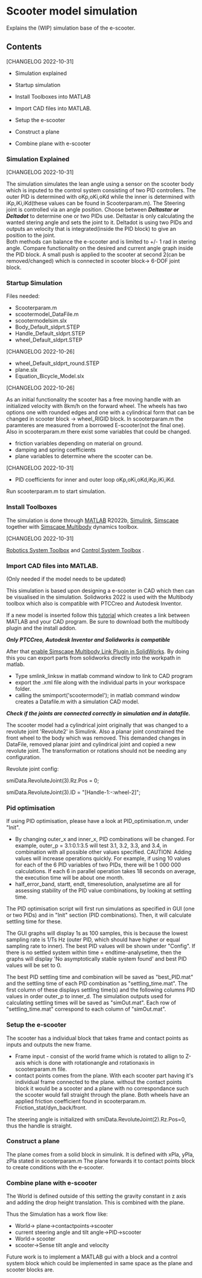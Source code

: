 # Scooter model simulation

Explains the (WIP) simulation base of the e-scooter.

## Contents

 [CHANGELOG 2022-10-31]

 - Simulation explained

- Startup simulation
- Install Toolboxes into MATLAB
- Import CAD files into MATLAB.
- Setup the e-scooter
- Construct a plane
- Combine plane with e-scooter

### Simulation Explained

[CHANGELOG 2022-10-31]

The simulation simulates the lean angle using a sensor on the scooter body which is inputed to the control system consisting of two PID controllers.
The outer PID is determined with oKp,oKi,oKd while the inner is determined with iKp,iKi,iKd(these values can be found in Scooterparam.m).
The Steering joint is controlled via an angle position. 
Choose between ***Deltastar or Deltadot*** to determine one or two PIDs use. 
Deltastar is only calculating the wanted stering angle and sets the joint to it. 
Deltadot is using two PIDs and outputs an velocity that is integrated(inside the PID block) to give an position to the joint.  
Both methods can balance the e-scooter and is limited to +/- 1 rad in stering angle.
Compare functionality on the desired and current angle graph inside the PID block.
A small push is applied to the scooter at second 2(can be removed/changed) which is connected in scooter block-> 6-DOF joint block.

### Startup Simulation

Files needed:

- Scooterparam.m
- scootermodel\_DataFile.m
- scootermodelsim.slx
- Body\_Default\_sldprt.STEP
- Handle\_Default\_sldprt.STEP
- wheel\_Default\_sldprt.STEP

 [CHANGELOG 2022-10-26]

- wheel\_Default\_sldprt\_round.STEP
- plane.slx
- Equation_Bicycle_Model.slx

[CHANGELOG 2022-10-26]

As an initial functionality the scooter has a free moving handle with an initialized velocity with 8km/h on the forward wheel. 
The wheels has two options one with rounded edges and one with a cylindrical form that can be changed in scooter block -> wheel_RIGID block.
In scooterparam.m the paramteres are measured from a borrowed E-scooter(not the final one).
Also in scooterparam.m there exist some variables that could be changed. 

- friction variables depending on material on ground.
- damping and spring coefficients
- plane variables to determine where the scooter can be.

[CHANGELOG 2022-10-31]

- PID coefficients for inner and outer loop  oKp,oKi,oKd,iKp,iKi,iKd.

Run scooterparam.m to start simulation.

### Install Toolboxes 

The simulation is done through [MATLAB](https://se.mathworks.com/products/new_products/latest_features.html) R2022b, [Simulink](https://se.mathworks.com/products/simulink.html), [Simscape](https://se.mathworks.com/products/simscape.html) together with [Simscape Multibody](https://se.mathworks.com/products/simscape-multibody.html) dynamics toolbox.

[CHANGELOG 2022-10-31]

 [Robotics System Toolbox](https://se.mathworks.com/products/robotics.html) and  [Control System Toolbox](https://se.mathworks.com/products/control.html) .


### Import CAD files into MATLAB.

(Only needed if the model needs to be updated)

This simulation is based upon designing a e-scooter in CAD which then can be visualised in the simulation. 
Solidworks 2022 is used with the Multibody toolbox which also is compatible with PTCCreo and Autodesk Inventor.

If a new model is inserted follow this [tutorial](https://se.mathworks.com/help/smlink/ug/installing-and-linking-simmechanics-link-software.html)
which creates a link between MATLAB and your CAD program.
Be sure to download both the multibody plugin and the install addon.

***Only PTCCreo, Autodesk Inventor and Solidworks is compatible***

After that [enable Simscape Multibody Link Plugin in SolidWorks](https://se.mathworks.com/help/smlink/ref/linking-and-unlinking-simmechanics-link-software-with-solidworks.html). By doing this you can export parts from solidworks directly into the workpath in matlab. 
- Type smlink_linksw in matlab command window to link to CAD program 
-  export the .xml file along with the individual parts in your workspace folder.
- calling the smimport('scootermodel');  in matlab command window creates a Datafile.m with a simulation CAD model. 

***Check if the joints are connected correctly in simulation and in datafile.***

The scooter model had a cylindrical joint originally that was changed to a revolute joint 'Revolute2' in Simulink. Also a planar joint constrained the front wheel to the body which was removed. This demanded changes in DataFile, removed planar joint and cylindrical joint and copied a new revolute joint. The transformation or rotations should not be needing any configuration. 

Revolute joint config:

smiData.RevoluteJoint(3).Rz.Pos = 0;

smiData.RevoluteJoint(3).ID = "[Handle-1:-:wheel-2]";

### Pid optimisation

If using PID optimisation, please have a look at PID_optimisation.m, under "Init".
- By changing outer_x and inner_x, PID combinations will be changed. For example, outer_p = 3.1:0.1:3.5 will test 3.1, 3.2, 3.3, and 3.4, in combination with all possible other values specified.
    CAUTION: Adding values will increase operations quickly. For example, if using 10 values for each of the 6 PID variables of two PIDs, there will be 1 000 000 calculations. If each 6 in parallel operation takes 18 seconds on average, the execution time will be about one month.
- half_error_band, startt, endt, timeresolution, analysetime are all for assessing stability of the PID value combinations, by looking at settling time.

The PID optimisation script will first run simulations as specified in GUI (one or two PIDs) and in "Init" section (PID combinations). Then, it will calculate settling time for these.

The GUI graphs will display 1s as 100 samples, this is because the lowest sampling rate is 1/Ts Hz (outer PID, which should have higher or equal sampling rate to inner). The best PID values will be shown under "Config". If there is no settled system within time = endtime-analysetime, then the graphs will display 'No asymptotically stable system found' and best PID values will be set to 0.

The best PID settling time and combination will be saved as "best_PID.mat" and the settling time of each PID combination as "settling_time.mat". The first column of these displays settling time(s) and the following columns PID values in order outer_p to inner_d. The simulation outputs used for calculating settling times will be saved as "simOut.mat". Each row of "settling_time.mat" correspond to each column of "simOut.mat".

### Setup the e-scooter

The scooter has a individual block that takes frame and contact points as inputs and outputs the new frame. 

- Frame input - consist of the world frame which is rotated to allign to Z-axis which is done with 
rotationangle and rotationaxis in scooterparam.m file.
- contact points comes from the plane. With each scooter part having it's individual frame connected to the plane. 
without the contact points block it would be a scooter and a plane with no correspondance such the scooter would fall straight through the plane. Both wheels have an applied friction coefficient found in scooterparam.m. 
Friction\_stat/dyn\_back/front.

The steering angle is initialized with smiData.RevoluteJoint(2).Rz.Pos=0, thus the handle is straight. 

### Construct a plane

The plane comes from a solid block in simulink. 
It is defined with xPla, yPla, zPla stated in 
scooterparam.m 
The plane forwards it to contact points block to create conditions with the e-scooter.

###  Combine plane with e-scooter

The World is defined outside of this setting the gravity constant in z axis and adding the drop height translation. 
This is combined with the plane.

Thus the Simulation has a work flow like:

- World-> plane->contactpoints->scooter
- current steering angle and tilt angle->PID->scooter
- World-> scooter
- scooter->Sense tilt angle and velocity

Future work is to implement a MATLAB gui with a block and a control system block which could be implemented in same space as the plane and scooter blocks are.